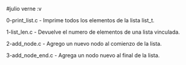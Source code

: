 #julio verne :v

0-print_list.c - Imprime todos los elementos de la lista list_t.

1-list_len.c - Devuelve el numero de elementos de una lista vinculada.

2-add_node.c - Agrego un nuevo nodo al comienzo de la lista.

3-add_node_end.c  - Agrega un nodo nuevo al final de la lista.

